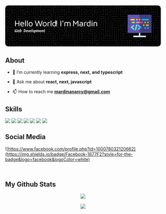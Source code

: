 <div align="center">

![Mardin](img/github-header-image.png)

</div>

## About
- 🌱 I’m currently learning **express, next, and typescript**

- 💬 Ask me about **react, next, javascript**

- 📫 How to reach me **mardinanarcy@gmail.com**



## Skills

<img src="https://img.shields.io/badge/HTML5-E34F26?style=for-the-badge&logo=html5&logoColor=white" />
<img src="https://img.shields.io/badge/CSS3-1572B6?style=for-the-badge&logo=css3&logoColor=white" />
<img src="https://img.shields.io/badge/Tailwind_CSS-38B2AC?style=for-the-badge&logo=tailwind-css&logoColor=white" />
<img src="https://img.shields.io/badge/JavaScript-323330?style=for-the-badge&logo=javascript&logoColor=F7DF1E" />
<img src="https://img.shields.io/badge/TypeScript-007ACC?style=for-the-badge&logo=typescript&logoColor=white" />
<img src="https://img.shields.io/badge/React-20232A?style=for-the-badge&logo=react&logoColor=61DAFB" />
<img src="https://img.shields.io/badge/next%20js-000000?style=for-the-badge&logo=nextdotjs&logoColor=white" />

<br />

## Social Media

  ![https://www.facebook.com/profile.php?id=100078032120662](https://img.shields.io/badge/Facebook-1877F2?style=for-the-badge&logo=facebook&logoColor=white)

<br />

## My Github Stats

<div align="center">
  
  ![](https://nirzak-streak-stats.vercel.app/?user=mardinajalah&theme=dark&hide_border=false)
  
</div>

<div align="center">
  
  ![](https://github-readme-stats.vercel.app/api?username=mardinajalah&show_icons=true&theme=radical)
  
</div>



